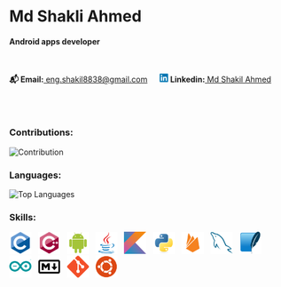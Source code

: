 # Md Shakli Ahmed
#### Android apps developer
<br>
<p> <b>📬 Email:</b><a href="mailto:eng.shakil8838@gmail.com"> eng.shakil8838@gmail.com</a> &emsp; <img src="https://github.com/devicons/devicon/blob/master/icons/linkedin/linkedin-original.svg" title="Md Shakil Ahmeds Linkedin" alt="Md Shakil Ahmeds Linkedin" width="16" height="16"><b> Linkedin:</b><a href="https://linkedin.com/in/shakil8838"> Md Shakil Ahmed</a></p>
<br><br>

### Contributions:
<img src="http://github-readme-streak-stats.herokuapp.com?user=shakil8838&theme=dark&background=0d1117" alt="Contribution" title="My Contribution">

### Languages:
<!---[![Top Languages](https://github-readme-stats.vercel.app/api/top-langs/?username=shakil8838&layout=compact&theme=vision-friendly-dark)](https://github.com/anuraghazra/github-readme-stats)--->
<img src="https://github-readme-stats.vercel.app/api/top-langs/?username=shakil8838&layout=compact&theme=vision-friendly-dark" alt="Top Languages" title="Top Languages Used by Md Shakil Ahmed">

### Skills:
<p>
<img src="https://github.com/devicons/devicon/blob/master/icons/c/c-original.svg" title="C" alt="C" width="40" height="40"/> &nbsp;
<img src="https://github.com/devicons/devicon/blob/master/icons/cplusplus/cplusplus-original.svg" title="C++" alt="C++" width="40" height="40"/> &nbsp;
<img src="https://github.com/devicons/devicon/blob/master/icons/android/android-original.svg" title="Android" alt="Android" width="40" height="40"/> &nbsp;
<img src="https://github.com/devicons/devicon/blob/master/icons/java/java-original.svg" title="Java" alt="Java" width="40" height="40"/> &nbsp;
<img src="https://github.com/devicons/devicon/blob/master/icons/kotlin/kotlin-original.svg" title="Kotlin" alt="Kotlin" width="40" height="40"/> &nbsp;
<img src="https://github.com/devicons/devicon/blob/master/icons/python/python-original.svg" title="Python" alt="Python" width="40" height="40"/> &nbsp;
<img src="https://github.com/devicons/devicon/blob/master/icons/firebase/firebase-plain.svg" title="Firebase" alt="Firebase" width="40" height="40"/> &nbsp;
<img src="https://github.com/devicons/devicon/blob/master/icons/mysql/mysql-original.svg" title="MySQL" alt="MySQL" width="40" height="40"/> &nbsp;
<img src="https://github.com/devicons/devicon/blob/master/icons/sqlite/sqlite-original.svg" title="SQLite" alt="SQLite" width="40" height="40"/> &nbsp;
<img src="https://github.com/devicons/devicon/blob/master/icons/arduino/arduino-original.svg" title="Arduino" alt="Arduino" width="40" height="40"/> &nbsp;
  <img src="https://github.com/devicons/devicon/blob/master/icons/markdown/markdown-original.svg" title="Markdown" alt="Markdown" width="40" height="40"/> &nbsp;
<img src="https://github.com/devicons/devicon/blob/master/icons/git/git-original.svg" title="Git" alt="Git" width="40" height="40"/> &nbsp;
<img src="https://github.com/devicons/devicon/blob/master/icons/ubuntu/ubuntu-plain.svg" title="Ubuntu" alt="Ubuntu" width="40" height="40"/> &nbsp;
</p>
<!---
shakil8838/shakil8838 is a ✨ special ✨ repository because its `README.md` (this file) appears on your GitHub profile.
You can click the Preview link to take a look at your changes.
--->
